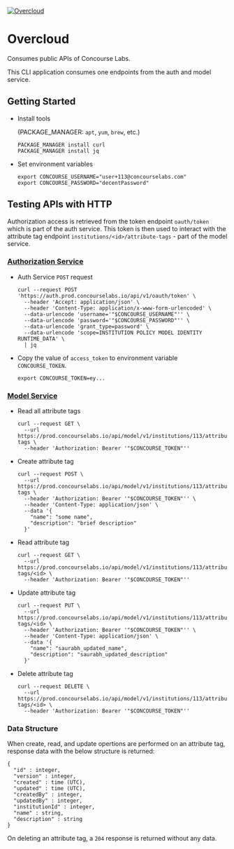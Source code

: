 [![Overcloud](https://github.com/saurabh-mish/overcloud/actions/workflows/ci.yaml/badge.svg)](https://github.com/saurabh-mish/overcloud/actions/workflows/ci.yaml)

# Overcloud

Consumes public APIs of Concourse Labs.

This CLI application consumes one endpoints from the auth and model service.


## Getting Started

+ Install tools

  (PACKAGE_MANAGER: `apt`, `yum`, `brew`, etc.)

  ```
  PACKAGE_MANAGER install curl
  PACKAGE_MANAGER install jq
  ```

+ Set environment variables

  ```
  export CONCOURSE_USERNAME="user+113@concourselabs.com"
  export CONCOURSE_PASSWORD="decentPassword"
  ```

## Testing APIs with HTTP

Authorization access is retrieved from the token endpoint `oauth/token` which is part of the auth service.
This token is then used to interact with the attribute tag endpoint `institutions/<id>/attribute-tags` - part of the model service.

### [Authorization Service][1]

+ Auth Service `POST` request

  ```
  curl --request POST 'https://auth.prod.concourselabs.io/api/v1/oauth/token' \
    --header 'Accept: application/json' \
    --header 'Content-Type: application/x-www-form-urlencoded' \
    --data-urlencode 'username='"$CONCOURSE_USERNAME"'' \
    --data-urlencode 'password='"$CONCOURSE_PASSWORD"'' \
    --data-urlencode 'grant_type=password' \
    --data-urlencode 'scope=INSTITUTION POLICY MODEL IDENTITY RUNTIME_DATA' \
    | jq
  ```

+ Copy the value of `access_token` to environment variable `CONCOURSE_TOKEN`.

  ```
  export CONCOURSE_TOKEN=ey...
  ```

### [Model Service][2]

+ Read all attribute tags

  ```
  curl --request GET \
    --url https://prod.concourselabs.io/api/model/v1/institutions/113/attribute-tags \
    --header 'Authorization: Bearer '"$CONCOURSE_TOKEN"''
  ```

+ Create attribute tag

  ```
  curl --request POST \
    --url https://prod.concourselabs.io/api/model/v1/institutions/113/attribute-tags \
    --header 'Authorization: Bearer '"$CONCOURSE_TOKEN"'' \
    --header 'Content-Type: application/json' \
    --data '{
      "name": "some name",
      "description": "brief description"
    }'
  ```

+ Read attribute tag

  ```
  curl --request GET \
    --url https://prod.concourselabs.io/api/model/v1/institutions/113/attribute-tags/<id> \
    --header 'Authorization: Bearer '"$CONCOURSE_TOKEN"''
  ```

+ Update attribute tag

  ```
  curl --request PUT \
    --url https://prod.concourselabs.io/api/model/v1/institutions/113/attribute-tags/<id> \
    --header 'Authorization: Bearer '"$CONCOURSE_TOKEN"'' \
    --header 'Content-Type: application/json' \
    --data '{
      "name": "saurabh_updated_name",
      "description": "saurabh_updated_description"
    }'
  ```

+ Delete attribute tag

  ```
  curl --request DELETE \
    --url https://prod.concourselabs.io/api/model/v1/institutions/113/attribute-tags/<id> \
    --header 'Authorization: Bearer '"$CONCOURSE_TOKEN"''
  ```

### Data Structure

When create, read, and update opertions are performed on an attribute tag, response data with the below structure is returned:

```
{
  "id" : integer,
  "version" : integer,
  "created" : time (UTC),
  "updated" : time (UTC),
  "createdBy" : integer,
  "updatedBy" : integer,
  "institutionId" : integer,
  "name" : string,
  "description" : string
}
```

On deleting an attribute tag, a `204` response is returned without any data.

[1]: https://api-doc.prod.concourselabs.io/?urls.primaryName=Auth%20Service
[2]: https://api-doc.prod.concourselabs.io/?urls.primaryName=Model%20Service
